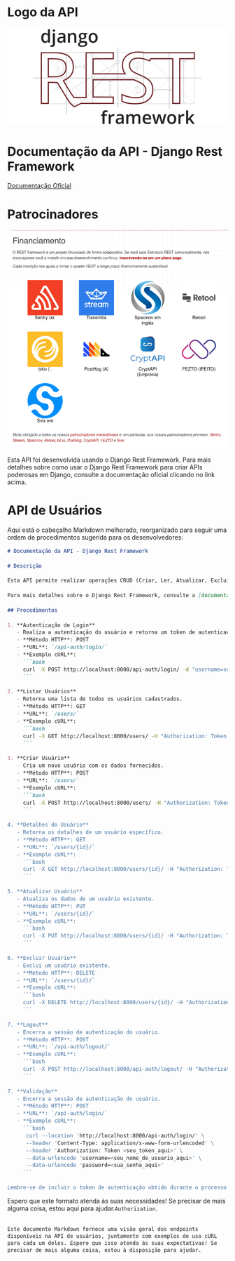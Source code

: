 # Logo da API

![Logo da API](server/img/logo.png)

# Documentação da API - Django Rest Framework

[Documentação Oficial](https://www.django-rest-framework.org/)


# Patrocinadores

![Patrocinadores](server/img/patrocinadores.png)

Esta API foi desenvolvida usando o Django Rest Framework. Para mais detalhes sobre como usar o Django Rest Framework para criar APIs poderosas em Django, consulte a documentação oficial clicando no link acima.


# API de Usuários

Aqui está o cabeçalho Markdown melhorado, reorganizado para seguir uma ordem de procedimentos sugerida para os desenvolvedores:

```markdown
# Documentação da API - Django Rest Framework

# Descrição

Esta API permite realizar operações CRUD (Criar, Ler, Atualizar, Excluir) em usuários, além de oferecer endpoints para autenticação de login e logout usando tokens de autenticação.

Para mais detalhes sobre o Django Rest Framework, consulte a [documentação oficial](https://www.django-rest-framework.org/).

## Procedimentos

1. **Autenticação de Login**
   - Realiza a autenticação do usuário e retorna um token de autenticação.
   - **Método HTTP**: POST
   - **URL**: `/api-auth/login/`
   - **Exemplo cURL**:
     ```bash
     curl -X POST http://localhost:8000/api-auth/login/ -d "username=seu_usuario&password=sua_senha"
     ```

2. **Listar Usuários**
   - Retorna uma lista de todos os usuários cadastrados.
   - **Método HTTP**: GET
   - **URL**: `/users/`
   - **Exemplo cURL**:
     ```bash
     curl -X GET http://localhost:8000/users/ -H "Authorization: Token seu_token_aqui"
     ```

3. **Criar Usuário**
   - Cria um novo usuário com os dados fornecidos.
   - **Método HTTP**: POST
   - **URL**: `/users/`
   - **Exemplo cURL**:
     ```bash
     curl -X POST http://localhost:8000/users/ -H "Authorization: Token seu_token_aqui" -d '"username=novo_usuario&password=nova_senha"
     ```

4. **Detalhes do Usuário**
   - Retorna os detalhes de um usuário específico.
   - **Método HTTP**: GET
   - **URL**: `/users/{id}/`
   - **Exemplo cURL**:
     ```bash
     curl -X GET http://localhost:8000/users/{id}/ -H "Authorization: Token seu_token_aqui"
     ```

5. **Atualizar Usuário**
   - Atualiza os dados de um usuário existente.
   - **Método HTTP**: PUT
   - **URL**: `/users/{id}/`
   - **Exemplo cURL**:
     ```bash
     curl -X PUT http://localhost:8000/users/{id}/ -H "Authorization: Token seu_token_aqui" -d '{"username": "novo_nome"}'
     ```

6. **Excluir Usuário**
   - Exclui um usuário existente.
   - **Método HTTP**: DELETE
   - **URL**: `/users/{id}/`
   - **Exemplo cURL**:
     ```bash
     curl -X DELETE http://localhost:8000/users/{id}/ -H "Authorization: Token seu_token_aqui"
     ```

7. **Logout**
   - Encerra a sessão de autenticação do usuário.
   - **Método HTTP**: POST
   - **URL**: `/api-auth/logout/`
   - **Exemplo cURL**:
     ```bash
     curl -X POST http://localhost:8000/api-auth/logout/ -H "Authorization: Token seu_token_aqui"
     ```

7. **Validação**
   - Encerra a sessão de autenticação do usuário.
   - **Método HTTP**: POST
   - **URL**: `/api-auth/login/`
   - **Exemplo cURL**:
     ```bash
      curl --location 'http://localhost:8000/api-auth/login/' \
      --header 'Content-Type: application/x-www-form-urlencoded' \
      --header 'Authorization: Token <seu_token_aqui>' \
      --data-urlencode 'username=<seu_nome_de_usuario_aqui>' \
      --data-urlencode 'password=<sua_senha_aqui>'
     ```

Lembre-se de incluir o token de autenticação obtido durante o processo de login no cabeçalho `Authorization` ao fazer solicitações autenticadas.
```

Espero que este formato atenda às suas necessidades! Se precisar de mais alguma coisa, estou aqui para ajudar.`Authorization`.
```

Este documento Markdown fornece uma visão geral dos endpoints disponíveis na API de usuários, juntamente com exemplos de uso cURL para cada um deles. Espero que isso atenda às suas expectativas! Se precisar de mais alguma coisa, estou à disposição para ajudar.